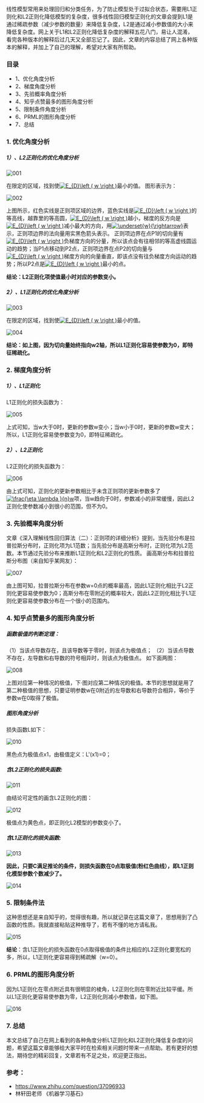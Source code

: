 线性模型常用来处理回归和分类任务，为了防止模型处于过拟合状态，需要用L1正则化和L2正则化降低模型的复杂度，很多线性回归模型正则化的文章会提到L1是通过稀疏参数（减少参数的数量）来降低复杂度，L2是通过减小参数值的大小来降低复杂度。网上关于L1和L2正则化降低复杂度的解释五花八门，易让人混淆，看完各种版本的解释后过几天又全部忘记了。因此，文章的内容总结了网上各种版本的解释，并加上了自己的理解，希望对大家有所帮助。

### 目录
-  1、优化角度分析
-  2、梯度角度分析
-  3、先验概率角度分析
-  4、知乎点赞最多的图形角度分析
-  5、限制条件角度分析
-  6、PRML的图形角度分析
-  7、总结

### 1. 优化角度分析
##### 1）、L2正则化的优化角度分析

![001](https://github.com/liuchuanloong/AI-Notes/blob/master/picture/pic20191008/pic20191008001.png)

在限定的区域，找到使<a href="https://www.codecogs.com/eqnedit.php?latex=E_{D}\left&space;(&space;w&space;\right&space;)" target="_blank"><img src="https://latex.codecogs.com/gif.latex?E_{D}\left&space;(&space;w&space;\right&space;)" title="E_{D}\left ( w \right )" /></a>最小的值。
图形表示为：

![002](https://github.com/liuchuanloong/AI-Notes/blob/master/picture/pic20191008/pic20191008002.png)

上图所示，红色实线是正则项区域的边界，蓝色实线是<a href="https://www.codecogs.com/eqnedit.php?latex=E_{D}\left&space;(&space;w&space;\right&space;)" target="_blank"><img src="https://latex.codecogs.com/gif.latex?E_{D}\left&space;(&space;w&space;\right&space;)" title="E_{D}\left ( w \right )" /></a>的等高线，越靠里的等高圆，<a href="https://www.codecogs.com/eqnedit.php?latex=E_{D}\left&space;(&space;w&space;\right&space;)" target="_blank"><img src="https://latex.codecogs.com/gif.latex?E_{D}\left&space;(&space;w&space;\right&space;)" title="E_{D}\left ( w \right )" /></a>越小，梯度的反方向是<a href="https://www.codecogs.com/eqnedit.php?latex=E_{D}\left&space;(&space;w&space;\right&space;)" target="_blank"><img src="https://latex.codecogs.com/gif.latex?E_{D}\left&space;(&space;w&space;\right&space;)" title="E_{D}\left ( w \right )" /></a>减小最大的方向，用<a href="https://www.codecogs.com/eqnedit.php?latex=\underset{w}{\rightarrow}" target="_blank"><img src="https://latex.codecogs.com/gif.latex?\underset{w}{\rightarrow}" title="\underset{w}{\rightarrow}" /></a>表示，正则项边界的法向量用实黑色箭头表示。
正则项边界在点P1的切向量有<a href="https://www.codecogs.com/eqnedit.php?latex=E_{D}\left&space;(&space;w&space;\right&space;)" target="_blank"><img src="https://latex.codecogs.com/gif.latex?E_{D}\left&space;(&space;w&space;\right&space;)" title="E_{D}\left ( w \right )" /></a>负梯度方向的分量，所以该点会有往相邻的等高虚线圆运动的趋势；当P1点移动到P2点，正则项边界在点P2的切向量与<a href="https://www.codecogs.com/eqnedit.php?latex=E_{D}\left&space;(&space;w&space;\right&space;)" target="_blank"><img src="https://latex.codecogs.com/gif.latex?E_{D}\left&space;(&space;w&space;\right&space;)" title="E_{D}\left ( w \right )" /></a>梯度方向的向量垂直，即该点没有往负梯度方向运动的趋势；所以P2点是<a href="https://www.codecogs.com/eqnedit.php?latex=E_{D}\left&space;(&space;w&space;\right&space;)" target="_blank"><img src="https://latex.codecogs.com/gif.latex?E_{D}\left&space;(&space;w&space;\right&space;)" title="E_{D}\left ( w \right )" /></a>最小的点。

**结论：L2正则化项使值最小时对应的参数变小。**

##### 2）、L1正则化的优化角度分析

![003](https://github.com/liuchuanloong/AI-Notes/blob/master/picture/pic20191008/pic20191008003.png)

在限定的区域，找到使<a href="https://www.codecogs.com/eqnedit.php?latex=E_{D}\left&space;(&space;w&space;\right&space;)" target="_blank"><img src="https://latex.codecogs.com/gif.latex?E_{D}\left&space;(&space;w&space;\right&space;)" title="E_{D}\left ( w \right )" /></a>最小的值。

![004](https://github.com/liuchuanloong/AI-Notes/blob/master/picture/pic20191008/pic20191008004.png)

**结论：如上图，因为切向量始终指向w2轴，所以L1正则化容易使参数为0，即特征稀疏化。**

### 2. 梯度角度分析
##### 1）、L1正则化

L1正则化的损失函数为：

![005](https://github.com/liuchuanloong/AI-Notes/blob/master/picture/pic20191008/pic20191008005.png)

上式可知，当w大于0时，更新的参数w变小；当w小于0时，更新的参数w变大；所以，L1正则化容易使参数变为0，即特征稀疏化。

##### 2）、L2正则化

L2正则化的损失函数为：

![006](https://github.com/liuchuanloong/AI-Notes/blob/master/picture/pic20191008/pic20191008006.png)

由上式可知，正则化的更新参数相比于未含正则项的更新参数多了<a href="https://www.codecogs.com/eqnedit.php?latex=\frac{\eta&space;\lambda&space;}{n}w" target="_blank"><img src="https://latex.codecogs.com/gif.latex?\frac{\eta&space;\lambda&space;}{n}w" title="\frac{\eta \lambda }{n}w" /></a>项，当w趋向于0时，参数减小的非常缓慢，因此L2正则化使参数减小到很小的范围，但不为0。

### 3. 先验概率角度分析

文章《深入理解线性回归算法（二）：正则项的详细分析》提到，当先验分布是拉普拉斯分布时，正则化项为L1范数；当先验分布是高斯分布时，正则化项为L2范数。本节通过先验分布来推断L1正则化和L2正则化的性质。
画高斯分布和拉普拉斯分布图（来自知乎某网友）：

![007](https://github.com/liuchuanloong/AI-Notes/blob/master/picture/pic20191008/pic20191008007.png)

由上图可知，拉普拉斯分布在参数w=0点的概率最高，因此L1正则化相比于L2正则化更容易使参数为0；高斯分布在零附近的概率较大，因此L2正则化相比于L1正则化更容易使参数分布在一个很小的范围内。

### 4. 知乎点赞最多的图形角度分析

##### 函数极值的判断定理：

（1）当该点导数存在，且该导数等于零时，则该点为极值点；
（2）当该点导数不存在，左导数和右导数的符号相异时，则该点为极值点。
如下面两图：

![008](https://github.com/liuchuanloong/AI-Notes/blob/master/picture/pic20191008/pic20191008008.png)

上图对应第一种情况的极值，下·图对应第二种情况的极值。本节的思想就是用了第二种极值的思想，只要证明参数w在0附近的左导数和右导数符合相异，等价于参数w在0取得了极值。

##### 图形角度分析

损失函数L如下：

![010](https://github.com/liuchuanloong/AI-Notes/blob/master/picture/pic20191008/pic20191008010.png)

黑色点为极值点x1，由极值定义：L'(x1)=0；

##### 含L2正则化的损失函数:

![011](https://github.com/liuchuanloong/AI-Notes/blob/master/picture/pic20191008/pic20191008011.png)

由结论可定性的画含L2正则化的图：

![012](https://github.com/liuchuanloong/AI-Notes/blob/master/picture/pic20191008/pic20191008012.png)

极值点为黄色点，即正则化L2模型的参数变小了。

##### 含L1正则化的损失函数:

![013](https://github.com/liuchuanloong/AI-Notes/blob/master/picture/pic20191008/pic20191008013.png)

**因此，只要C满足推论的条件，则损失函数在0点取极值(粉红色曲线），即L1正则化模型参数个数减少了。**

![014](https://github.com/liuchuanloong/AI-Notes/blob/master/picture/pic20191008/pic20191008014.png)

### 5. 限制条件法

这种思想还是来自知乎的，觉得很有趣，所以就记录在这篇文章了，思想用到了凸函数的性质。我就直接粘贴这种推导了，若有不懂的地方请私我。

![015](https://github.com/liuchuanloong/AI-Notes/blob/master/picture/pic20191008/pic20191008015.png)

**结论**：含L1正则化的损失函数在0点取得极值的条件比相应的L2正则化要宽松的多，所以，L1正则化更容易得到稀疏解（w=0）。

### 6. PRML的图形角度分析

因为L1正则化在零点附近具有很明显的棱角，L2正则化则在零附近比较平缓。所以L1正则化更容易使参数为零，L2正则化则减小参数值，如下图。


![016](https://github.com/liuchuanloong/AI-Notes/blob/master/picture/pic20191008/pic20191008016.png)


### 7. 总结
本文总结了自己在网上看到的各种角度分析L1正则化和L2正则化降低复杂度的问题，希望这篇文章能够给大家平时在检索相关问题时带来一点帮助。若有更好的想法，期待您的精彩回复，文章若有不足之处，欢迎更正指出。
### 参考：
- https://www.zhihu.com/question/37096933
- 林轩田老师 《机器学习基石》